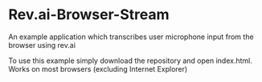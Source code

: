 # Rev.ai-Browser-Stream
An example application which transcribes user microphone input from the browser using rev.ai

To use this example simply download the repository and open index.html. Works on most browsers (excluding Internet Explorer)